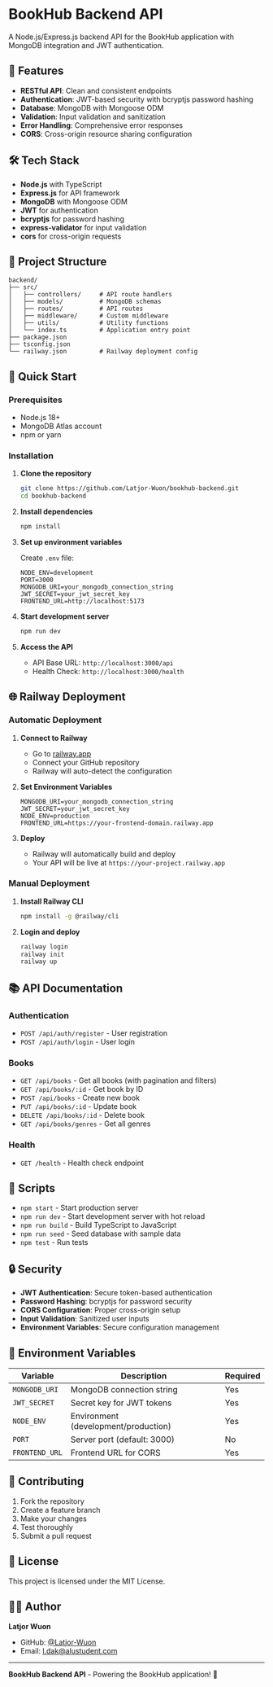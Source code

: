 # BookHub Backend API

A Node.js/Express.js backend API for the BookHub application with MongoDB integration and JWT authentication.

## 🚀 Features

- **RESTful API**: Clean and consistent endpoints
- **Authentication**: JWT-based security with bcryptjs password hashing
- **Database**: MongoDB with Mongoose ODM
- **Validation**: Input validation and sanitization
- **Error Handling**: Comprehensive error responses
- **CORS**: Cross-origin resource sharing configuration

## 🛠️ Tech Stack

- **Node.js** with TypeScript
- **Express.js** for API framework
- **MongoDB** with Mongoose ODM
- **JWT** for authentication
- **bcryptjs** for password hashing
- **express-validator** for input validation
- **cors** for cross-origin requests

## 📁 Project Structure

```
backend/
├── src/
│   ├── controllers/     # API route handlers
│   ├── models/          # MongoDB schemas
│   ├── routes/          # API routes
│   ├── middleware/      # Custom middleware
│   ├── utils/           # Utility functions
│   └── index.ts         # Application entry point
├── package.json
├── tsconfig.json
└── railway.json         # Railway deployment config
```

## 🚀 Quick Start

### Prerequisites
- Node.js 18+
- MongoDB Atlas account
- npm or yarn

### Installation

1. **Clone the repository**
   ```bash
   git clone https://github.com/Latjor-Wuon/bookhub-backend.git
   cd bookhub-backend
   ```

2. **Install dependencies**
   ```bash
   npm install
   ```

3. **Set up environment variables**
   
   Create `.env` file:
   ```env
   NODE_ENV=development
   PORT=3000
   MONGODB_URI=your_mongodb_connection_string
   JWT_SECRET=your_jwt_secret_key
   FRONTEND_URL=http://localhost:5173
   ```

4. **Start development server**
   ```bash
   npm run dev
   ```

5. **Access the API**
   - API Base URL: `http://localhost:3000/api`
   - Health Check: `http://localhost:3000/health`

## 🌐 Railway Deployment

### Automatic Deployment

1. **Connect to Railway**
   - Go to [railway.app](https://railway.app)
   - Connect your GitHub repository
   - Railway will auto-detect the configuration

2. **Set Environment Variables**
   ```
   MONGODB_URI=your_mongodb_connection_string
   JWT_SECRET=your_jwt_secret_key
   NODE_ENV=production
   FRONTEND_URL=https://your-frontend-domain.railway.app
   ```

3. **Deploy**
   - Railway will automatically build and deploy
   - Your API will be live at `https://your-project.railway.app`

### Manual Deployment

1. **Install Railway CLI**
   ```bash
   npm install -g @railway/cli
   ```

2. **Login and deploy**
   ```bash
   railway login
   railway init
   railway up
   ```

## 📚 API Documentation

### Authentication
- `POST /api/auth/register` - User registration
- `POST /api/auth/login` - User login

### Books
- `GET /api/books` - Get all books (with pagination and filters)
- `GET /api/books/:id` - Get book by ID
- `POST /api/books` - Create new book
- `PUT /api/books/:id` - Update book
- `DELETE /api/books/:id` - Delete book
- `GET /api/books/genres` - Get all genres

### Health
- `GET /health` - Health check endpoint

## 🔧 Scripts

- `npm start` - Start production server
- `npm run dev` - Start development server with hot reload
- `npm run build` - Build TypeScript to JavaScript
- `npm run seed` - Seed database with sample data
- `npm test` - Run tests

## 🔒 Security

- **JWT Authentication**: Secure token-based authentication
- **Password Hashing**: bcryptjs for password security
- **CORS Configuration**: Proper cross-origin setup
- **Input Validation**: Sanitized user inputs
- **Environment Variables**: Secure configuration management

## 📱 Environment Variables

| Variable | Description | Required |
|----------|-------------|----------|
| `MONGODB_URI` | MongoDB connection string | Yes |
| `JWT_SECRET` | Secret key for JWT tokens | Yes |
| `NODE_ENV` | Environment (development/production) | Yes |
| `PORT` | Server port (default: 3000) | No |
| `FRONTEND_URL` | Frontend URL for CORS | Yes |

## 🤝 Contributing

1. Fork the repository
2. Create a feature branch
3. Make your changes
4. Test thoroughly
5. Submit a pull request

## 📄 License

This project is licensed under the MIT License.

## 👨‍💻 Author

**Latjor Wuon**
- GitHub: [@Latjor-Wuon](https://github.com/Latjor-Wuon)
- Email: l.dak@alustudent.com

---

**BookHub Backend API** - Powering the BookHub application! 🚀
